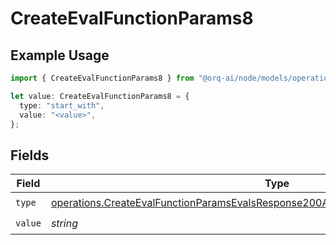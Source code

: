 # CreateEvalFunctionParams8

## Example Usage

```typescript
import { CreateEvalFunctionParams8 } from "@orq-ai/node/models/operations";

let value: CreateEvalFunctionParams8 = {
  type: "start_with",
  value: "<value>",
};
```

## Fields

| Field                                                                                                                                                                                      | Type                                                                                                                                                                                       | Required                                                                                                                                                                                   | Description                                                                                                                                                                                |
| ------------------------------------------------------------------------------------------------------------------------------------------------------------------------------------------ | ------------------------------------------------------------------------------------------------------------------------------------------------------------------------------------------ | ------------------------------------------------------------------------------------------------------------------------------------------------------------------------------------------ | ------------------------------------------------------------------------------------------------------------------------------------------------------------------------------------------ |
| `type`                                                                                                                                                                                     | [operations.CreateEvalFunctionParamsEvalsResponse200ApplicationJSONResponseBody5Type](../../models/operations/createevalfunctionparamsevalsresponse200applicationjsonresponsebody5type.md) | :heavy_check_mark:                                                                                                                                                                         | N/A                                                                                                                                                                                        |
| `value`                                                                                                                                                                                    | *string*                                                                                                                                                                                   | :heavy_check_mark:                                                                                                                                                                         | N/A                                                                                                                                                                                        |